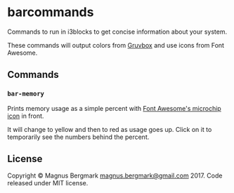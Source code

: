# barcommands

Commands to run in i3blocks to get concise information about your system.

These commands will output colors from [Gruvbox](https://github.com/morhetz/gruvbox) and use icons from Font Awesome.

## Commands

### `bar-memory`

Prints memory usage as a simple percent with [Font Awesome's microchip icon](http://fontawesome.io/icon/microchip/) in front.

It will change to yellow and then to red as usage goes up. Click on it to temporarily see the numbers behind the percent.

## License

Copyright © Magnus Bergmark <magnus.bergmark@gmail.com> 2017. Code released under MIT license.
